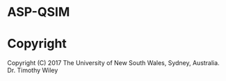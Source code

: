# ASP-QSIM

# Copyright
Copyright (C) 2017 
The University of New South Wales, Sydney, Australia.
Dr. Timothy Wiley

